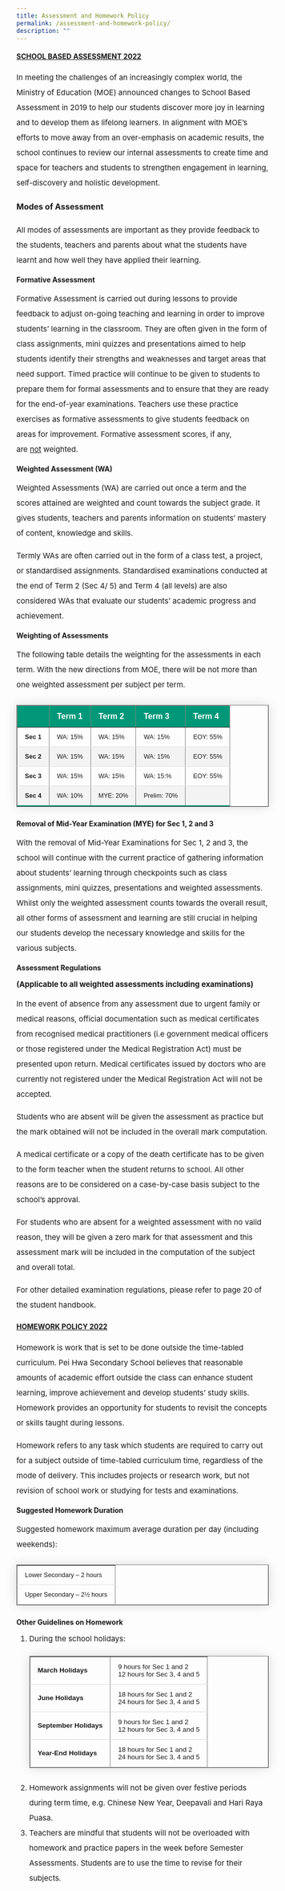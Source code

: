 ```yaml
---
title: Assessment and Homework Policy
permalink: /assessment-and-homework-policy/
description: ""
---
```

<h4><strong><u>SCHOOL BASED ASSESSMENT 2022</u></strong></h4>

<p style="font-size:15px; line-height:2;">In meeting the challenges of an increasingly complex world, the Ministry of Education (MOE) announced changes to School Based Assessment in 2019 to help our students discover more joy in learning and to develop them as lifelong learners. In alignment with MOE’s efforts to move away from an over-emphasis on academic results, the school continues to review our internal assessments to create time and space for teachers and students to strengthen engagement in learning, self-discovery and holistic development.</p>

<p style="font-size:16px; line-height:2;"><strong>Modes of Assessment</strong></p>

<p style="font-size:15px; line-height:2;">All modes of assessments are important as they provide feedback to the students, teachers and parents about what the students have learnt and how well they have applied their learning.</p>

<p><strong>Formative Assessment</strong></p>

<p style="font-size:15px; line-height:2;">Formative Assessment is carried out during lessons to provide feedback to adjust on-going teaching and learning in order to improve students’ learning in the classroom. They are often given in the form of class assignments, mini quizzes and presentations aimed to help students identify their strengths and weaknesses and target areas that need support. Timed practice will continue to be given to students to prepare them for formal assessments and to ensure that they are ready for the end-of-year examinations. Teachers use these practice exercises as formative assessments to give students feedback on areas for improvement. Formative assessment scores, if any, are&nbsp;<u>not</u>&nbsp;weighted.</p>

<p><strong>Weighted Assessment (WA)</strong></p>

<p style="font-size:15px; line-height:2;">Weighted Assessments (WA) are carried out once a term and the scores attained are weighted and count towards the subject grade. It gives students, teachers and parents information on students’ mastery of content, knowledge and skills.</p>

<p style="font-size:15px; line-height:2;">Termly WAs are often carried out in the form of a class test, a project, or standardised assignments. Standardised examinations conducted at the end of Term 2 (Sec 4/ 5) and Term 4 (all levels) are also considered WAs that evaluate our students’ academic progress and achievement.</p>

<p><strong>Weighting of Assessments</strong></p>

<p style="font-size:15px; line-height:2;">The following table details the weighting for the assessments in each term. With the new directions from MOE, there will be not more than one weighted assessment per subject per term.</p>


<table border="1" style="border-collapse: collapse;margin: 25px 0;font-size: 0.9em;font-family: sans-serif;min-width: 400px; box-shadow: 0 0 20px rgba(0, 0, 0, 0.15);">
	
<thead style="background-color: #009879; font-weight: bold; font-size: 16px;">
		<tr>
			<td style="text-align:left;color:white;padding:12px 15px;">&nbsp;</td>
			<td style="text-align:left;color:white;padding:12px 15px;">Term 1</td>
			<td style="text-align:left;color:white;padding:12px 15px;">Term 2</td>
			<td style="text-align:left;color:white;padding:12px 15px;">Term 3</td>
			<td style="text-align:left;color:white;padding:12px 15px">Term 4</td>
		</tr>
	</thead>

	
<tbody>
<tr style="border-bottom: 1px solid #dddddd;">
<td style="padding: 12px 15px;"><strong>Sec 1</strong></td>
<td style="padding: 12px 15px;">WA: 15%</td>
<td style="padding: 12px 15px;">WA: 15%</td>
<td style="padding: 12px 15px;">WA: 15%</td>
<td style="padding: 12px 15px;">EOY: 55%</td>
</tr>
	
<tr style ="background-color: #f3f3f3;border-bottom: 1px solid #dddddd;">
<td style="padding: 12px 15px;"><strong>Sec 2</strong></td>
<td style="padding: 12px 15px;">WA: 15%</td>
<td style="padding: 12px 15px;">WA: 15%</td>
<td style="padding: 12px 15px;">WA: 15%</td>
<td style="padding: 12px 15px;">EOY: 55%</td>
</tr>
															
<tr style="border-bottom: 1px solid #dddddd;">
<td style="padding: 12px 15px;"><strong>Sec 3</strong></td>
<td style="padding: 12px 15px">WA: 15%</td>
<td style="padding: 12px 15px">WA: 15%</td>
<td style="padding: 12px 15px">WA: 15:%</td>
<td style="padding: 12px 15px">EOY: 55%</td>
</tr>
															
<tr style="border-bottom: 2px solid #009879;     background-color: #f3f3f3;">
<td style="padding: 12px 15px;"><strong>Sec 4</strong></td>
<td style="padding: 12px 15px">WA: 10%</td>
<td style="padding: 12px 15px">MYE: 20%</td>
<td style="padding: 12px 15px">Prelim: 70%</td>
<td style="padding: 12px 15px">&nbsp;</td>
</tr>
	
</tbody>
</table>

<p><strong>Removal of Mid-Year Examination (MYE) for Sec 1, 2 and 3</strong></p>

<p style="font-size:15px; line-height:2;">With the removal of Mid-Year Examinations for Sec 1, 2 and 3, the school will continue with the current practice of gathering information about students’ learning through checkpoints such as class assignments, mini quizzes, presentations&nbsp;and weighted assessments. Whilst only the weighted assessment counts towards the overall result, all other forms of assessment and learning are still crucial in helping our students develop the necessary knowledge and skills for the various subjects.</p>

<p><strong>Assessment Regulations&nbsp;</strong></p>

<p style="font-size:15px;"><strong>(Applicable to all weighted assessments including examinations)&nbsp;</strong></p>

<p style="font-size:15px; line-height:2;">In the event of absence from any assessment due to urgent family or medical reasons, official documentation such as medical certificates from recognised medical practitioners (i.e government medical officers or those registered under the Medical Registration Act) must be presented upon return. Medical certificates issued by doctors who are currently not registered under the Medical Registration Act will not be accepted.&nbsp;</p>

<p style="font-size:15px; line-height:2;">Students who are absent will be given the assessment as practice but the mark obtained will not be included in the overall mark computation.</p>

<p style="font-size:15px; line-height:2;">A medical certificate or a copy of the death certificate has to be given to the form teacher when the student returns to school. All other reasons are to be considered on a case-by-case basis subject to the school’s approval.</p>

<p style="font-size:15px; line-height:2;">For students who are absent for a weighted assessment with no valid reason, they will be given a zero mark for that assessment and this assessment mark will be included in the computation of the subject and overall total.&nbsp;</p>

<p style="font-size:15px; line-height:2;">For other detailed examination regulations, please refer to page 20 of the student handbook.</p>

<h4><strong><u>HOMEWORK POLICY 2022</u></strong></h4>

<p style="font-size:15px; line-height:2;">Homework is work that is set to be done outside the time-tabled curriculum. Pei Hwa Secondary School believes that&nbsp;reasonable amounts of academic effort outside the class can enhance student learning,&nbsp;improve achievement&nbsp;and&nbsp;develop students’ study skills. Homework provides an opportunity for students to revisit the concepts or skills taught during lessons.&nbsp;</p>

<p style="font-size:15px; line-height:2;">Homework refers to any task which students are required to carry out for a subject outside of time-tabled curriculum time, regardless of the mode of delivery. This includes projects or research work, but not revision of school work or studying for tests and examinations.</p>

<p><strong>Suggested Homework Duration</strong></p>

<p style="font-size:15px; line-height:2;">Suggested homework maximum average duration per day (including weekends):</p>

<table border="1" style="border-collapse: collapse;margin: 25px 0;font-size: 0.9em;font-family: sans-serif;min-width: 400px; box-shadow: 0 0 20px rgba(0, 0, 0, 0.15);">

<tbody>
<tr style="border-bottom: 1px solid #dddddd;">
<td style="padding: 12px 15px;">Lower Secondary&nbsp;– 2&nbsp;hours</td>
</tr>
															
<tr style="border-bottom: 1px solid #dddddd; ">
<td style="padding: 12px 15px;">Upper Secondary&nbsp;– 2½ hours</td>
</tr>
	
</tbody>
</table>

<p><strong>Other Guidelines on Homework</strong></p>
<ol style="font-size:15px;">
<li aria-level="1">During the school holidays:

<table border="1" style="border-collapse: collapse;margin: 25px 0;font-size: 0.9em;font-family: sans-serif;min-width: 400px; box-shadow: 0 0 20px rgba(0, 0, 0, 0.15);">
	
<tbody>
<tr style="border-bottom: 1px solid #dddddd;">
<td style="padding: 12px 15px;"><strong>March Holidays</strong></td>
<td style="padding: 12px 15px;">9 hours for Sec 1 and 2 <br>12 hours for Sec 3, 4 and 5</td>
</tr>
	
<tr style="border-bottom: 1px solid #dddddd;">
<td style="padding: 12px 15px;"><strong>June Holidays</strong></td>
<td style="padding: 12px 15px;">18 hours for Sec 1 and 2 <br>24 hours for Sec 3, 4 and 5</td>
</tr>
	
<tr style="border-bottom: 1px solid #dddddd;">
<td style="padding: 12px 15px;"><strong>September Holidays</strong></td>
<td style="padding: 12px 15px;">9 hours for Sec 1 and 2 <br>12 hours for Sec 3, 4 and 5</td>
</tr>

<tr style="border-bottom: 1px solid #dddddd;">
<td style="padding: 12px 15px;"><strong>Year-End Holidays</strong></td>
<td style="padding: 12px 15px;">18 hours for Sec 1 and 2 <br>24 hours for Sec 3, 4 and 5</td>
</tr>
	
</tbody>
</table>
</div>

</li>
<li style="font-size:15px; line-height:2;">Homework assignments will not be given over festive periods during term time, e.g. Chinese New Year, Deepavali and Hari Raya Puasa.</li>
<li style="font-size:15px; line-height:2;">Teachers are mindful that students will not be overloaded with homework and practice papers in the week before Semester Assessments. Students are to use the time to revise for their subjects.</li>
</ol>